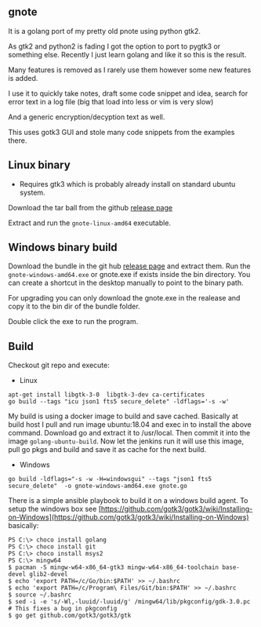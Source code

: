 ## gnote

It is a golang port of my pretty old pnote using python gtk2.

As gtk2 and python2 is fading I got the option to port to pygtk3 or something else. Recently I just learn golang and like it so this is the result.

Many features is removed as I rarely use them however some new features is added.

I use it to quickly take notes, draft some code snippet and idea, search for error text in a log file (big that load into less or vim is very slow)

And a generic encryption/decyption text as well.

This uses gotk3 GUI and stole many code snippets from the examples there.

## Linux binary

- Requires gtk3 which is probably already install on standard ubuntu system.

Download the tar ball from the github [release page](https://github.com/sunshine69/gnote/releases)

Extract and run the `gnote-linux-amd64` executable.

## Windows binary build

Download the bundle in the git hub [release page](https://github.com/sunshine69/gnote/releases)
and extract them. Run the `gnote-windows-amd64.exe` or gnote.exe if exists inside the bin directory. You can create a
shortcut in the desktop manually to point to the binary path.

For upgrading you can only download the gnote.exe in the realease and copy it to the bin dir of the bundle folder.

Double click the exe to run the program.

## Build

Checkout git repo and execute:

- Linux

```
apt-get install libgtk-3-0  libgtk-3-dev ca-certificates
go build --tags "icu json1 fts5 secure_delete" -ldflags='-s -w'
```

My build is using a docker image to build and save cached. Basically at build host I pull and run image ubuntu:18.04 and exec in to install the above command. Download go and extract it to /usr/local. Then commit it into the image `golang-ubuntu-build`.  Now let the jenkins run it will use this image, pull go pkgs and build and save it as cache for the next build.


- Windows

```
go build -ldflags="-s -w -H=windowsgui" --tags "json1 fts5 secure_delete"  -o gnote-windows-amd64.exe gnote.go

```

There is a simple ansible playbook to build it on a windows build agent. To setup the windows box see [https://github.com/gotk3/gotk3/wiki/Installing-on-Windows](https://github.com/gotk3/gotk3/wiki/Installing-on-Windows) basically:

```
PS C:\> choco install golang
PS C:\> choco install git
PS C:\> choco install msys2
PS C:\> mingw64
$ pacman -S mingw-w64-x86_64-gtk3 mingw-w64-x86_64-toolchain base-devel glib2-devel
$ echo 'export PATH=/c/Go/bin:$PATH' >> ~/.bashrc
$ echo 'export PATH=/c/Program\ Files/Git/bin:$PATH' >> ~/.bashrc
$ source ~/.bashrc
$ sed -i -e 's/-Wl,-luuid/-luuid/g' /mingw64/lib/pkgconfig/gdk-3.0.pc # This fixes a bug in pkgconfig
$ go get github.com/gotk3/gotk3/gtk
```

